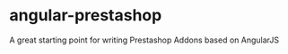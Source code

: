angular-prestashop
=============

A great starting point for writing Prestashop Addons based on AngularJS
